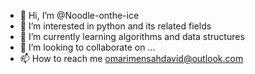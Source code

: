 - 👋 Hi, I’m @Noodle-onthe-ice
- 👀 I’m interested in python and its related fields
- 🌱 I’m currently learning algorithms and data structures
- 💞️ I’m looking to collaborate on ...
- 📫 How to reach me omarimensahdavid@outlook.com

<!---
Noodle-onthe-ice/Noodle-onthe-ice is a ✨ special ✨ repository because its `README.md` (this file) appears on your GitHub profile.
You can click the Preview link to take a look at your changes.
--->

